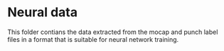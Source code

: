 # Neural data

This folder contians the data extracted from the mocap and punch label files in a format that is suitable for 
neural network training.